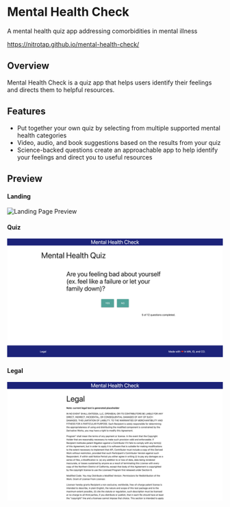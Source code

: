 # Mental Health Check

A mental health quiz app addressing comorbidities in mental illness

https://nitrotap.github.io/mental-health-check/

## Overview

Mental Health Check is a quiz app that helps users identify their feelings and directs them to helpful resources.

## Features

- Put together your own quiz by selecting from multiple supported mental health categories
- Video, audio, and book suggestions based on the results from your quiz
- Science-backed questions create an approachable app to help identify your feelings and direct you to useful resources

## Preview

#### Landing

![Landing Page Preview](./assets/README-images/landing-preview.gif)

#### Quiz

![Quiz Page Preview](./assets/README-images/quiz-preview.png)

#### Legal

![Legal Page Preview](./assets/README-images/legal-preview.png)
